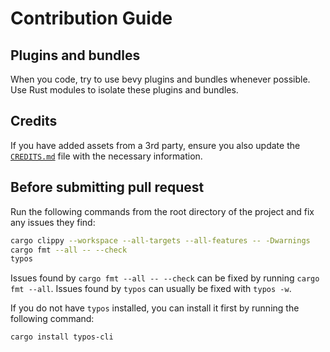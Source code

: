 # Contribution Guide
## Plugins and bundles
When you code, try to use bevy plugins and bundles whenever possible. Use Rust modules to isolate these plugins and bundles.

## Credits
If you have added assets from a 3rd party, ensure you also update the [`CREDITS.md`]("./CREDITS.md") file with the necessary information.

## Before submitting pull request
Run the following commands from the root directory of the project and fix any issues they find:
```bash
cargo clippy --workspace --all-targets --all-features -- -Dwarnings
cargo fmt --all -- --check
typos
```
Issues found by `cargo fmt --all -- --check` can be fixed by running `cargo fmt --all`. Issues found by `typos` can usually be fixed with `typos -w`.

If you do not have `typos` installed, you can install it first by running the
following command:
```bash
cargo install typos-cli
```
